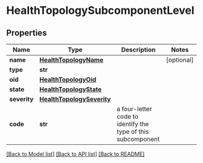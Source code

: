 # HealthTopologySubcomponentLevel

## Properties
Name | Type | Description | Notes
------------ | ------------- | ------------- | -------------
**name** | [**HealthTopologyName**](HealthTopologyName.md) |  | [optional] 
**type** | **str** |  | 
**oid** | [**HealthTopologyOid**](HealthTopologyOid.md) |  | 
**state** | [**HealthTopologyState**](HealthTopologyState.md) |  | 
**severity** | [**HealthTopologySeverity**](HealthTopologySeverity.md) |  | 
**code** | **str** | a four-letter code to identify the type of this subcomponent | 

[[Back to Model list]](../README.md#documentation-for-models) [[Back to API list]](../README.md#documentation-for-api-endpoints) [[Back to README]](../README.md)

